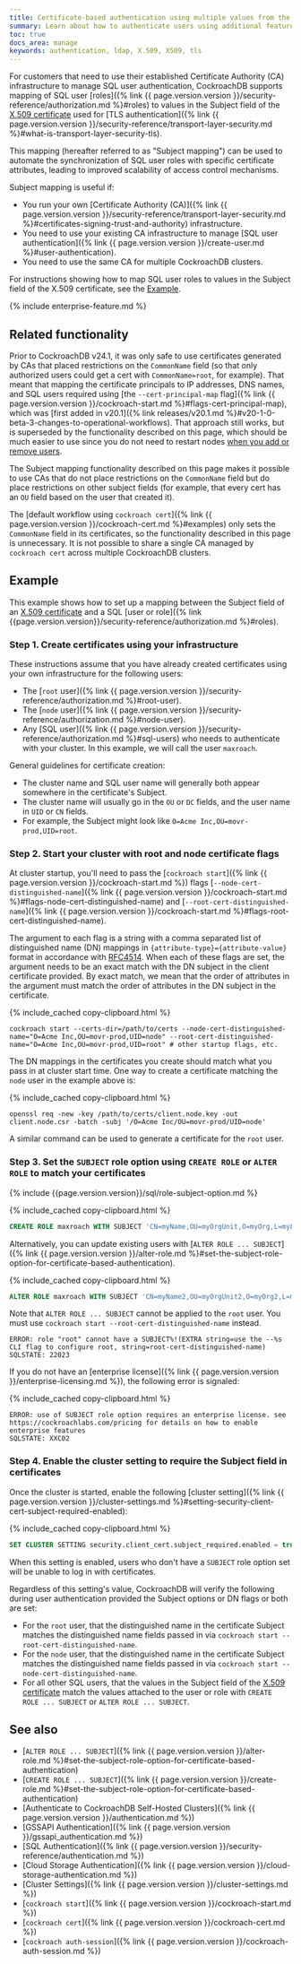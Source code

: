 ```yaml
---
title: Certificate-based authentication using multiple values from the X.509 Subject field
summary: Learn about how to authenticate users using additional features already present in your X.509 security certificates
toc: true
docs_area: manage
keywords: authentication, ldap, X.509, X509, tls
---
```


For customers that need to use their established Certificate Authority (CA) infrastructure to manage SQL user authentication, CockroachDB supports mapping of SQL user [roles]({% link {{ page.version.version }}/security-reference/authorization.md %}#roles) to values in the Subject field of the [X.509 certificate](https://en.wikipedia.org/wiki/X.509) used for [TLS authentication]({% link {{ page.version.version }}/security-reference/transport-layer-security.md %}#what-is-transport-layer-security-tls).

This mapping (hereafter referred to as "Subject mapping") can be used to automate the synchronization of SQL user roles with specific certificate attributes, leading to improved scalability of access control mechanisms.

Subject mapping is useful if:

- You run your own [Certificate Authority (CA)]({% link {{ page.version.version }}/security-reference/transport-layer-security.md %}#certificates-signing-trust-and-authority) infrastructure.
- You need to use your existing CA infrastructure to manage [SQL user authentication]({% link {{ page.version.version }}/create-user.md %}#user-authentication).
- You need to use the same CA for multiple CockroachDB clusters.

For instructions showing how to map SQL user roles to values in the Subject field of the X.509 certificate, see the [Example](#example).

{% include enterprise-feature.md %}

## Related functionality

Prior to CockroachDB v24.1, it was only safe to use certificates generated by CAs that placed restrictions on the `CommonName` field (so that only authorized users could get a cert with `CommonName=root`, for example). That meant that mapping the certificate principals to IP addresses, DNS names, and SQL users required using [the `--cert-principal-map` flag]({% link {{ page.version.version }}/cockroach-start.md %}#flags-cert-principal-map), which was [first added in v20.1]({% link releases/v20.1.md %}#v20-1-0-beta-3-changes-to-operational-workflows). That approach still works, but is superseded by the functionality described on this page, which should be much easier to use since you do not need to restart nodes [when you add or remove users](#step-3-set-the-subject-role-option-using-create-role-or-alter-role-to-match-your-certificates).

The Subject mapping functionality described on this page makes it possible to use CAs that do not place restrictions on the `CommonName` field but do place restrictions on other subject fields (for example, that every cert has an `OU` field based on the user that created it).

The [default workflow using `cockroach cert`]({% link {{ page.version.version }}/cockroach-cert.md %}#examples) only sets the `CommonName` field in its certificates, so the functionality described in this page is unnecessary. It is not possible to share a single CA managed by `cockroach cert` across multiple CockroachDB clusters.

## Example

This example shows how to set up a mapping between the Subject field of an [X.509 certificate](https://en.wikipedia.org/wiki/X.509) and a SQL [user or role]({% link {{page.version.version}}/security-reference/authorization.md %}#roles).

### Step 1. Create certificates using your infrastructure

These instructions assume that you have already created certificates using your own infrastructure for the following users:

- The [`root` user]({% link {{ page.version.version }}/security-reference/authorization.md %}#root-user).
- The [`node` user]({% link {{ page.version.version }}/security-reference/authorization.md %}#node-user).
- Any [SQL user]({% link {{ page.version.version }}/security-reference/authorization.md %}#sql-users) who needs to authenticate with your cluster. In this example, we will call the user `maxroach`.

General guidelines for certificate creation:

- The cluster name and SQL user name will generally both appear somewhere in the certificate's Subject.
- The cluster name will usually go in the `OU` or `DC` fields, and the user name in `UID` or `CN` fields.
- For example, the Subject might look like `O=Acme Inc,OU=movr-prod,UID=root`.

### Step 2. Start your cluster with root and node certificate flags

At cluster startup, you'll need to pass the [`cockroach start`]({% link {{ page.version.version }}/cockroach-start.md %}) flags [`--node-cert-distinguished-name`]({% link {{ page.version.version }}/cockroach-start.md %}#flags-node-cert-distinguished-name) and [`--root-cert-distinguished-name`]({% link {{ page.version.version }}/cockroach-start.md %}#flags-root-cert-distinguished-name).

The argument to each flag is a string with a comma separated list of distinguished name (DN) mappings in `{attribute-type}={attribute-value}` format in accordance with [RFC4514](https://www.rfc-editor.org/rfc/rfc4514). When each of these flags are set, the argument needs to be an exact match with the DN subject in the client certificate provided. By exact match, we mean that the order of attributes in the argument must match the order of attributes in the DN subject in the certificate.

{% include_cached copy-clipboard.html %}
~~~ shell
cockroach start --certs-dir=/path/to/certs --node-cert-distinguished-name="O=Acme Inc,OU=movr-prod,UID=node" --root-cert-distinguished-name="O=Acme Inc,OU=movr-prod,UID=root" # other startup flags, etc.
~~~

The DN mappings in the certificates you create should match what you pass in at cluster start time. One way to create a certificate matching the `node` user in the example above is:

{% include_cached copy-clipboard.html %}
~~~ shell
openssl req -new -key /path/to/certs/client.node.key -out client.node.csr -batch -subj '/O=Acme Inc/OU=movr-prod/UID=node'
~~~

A similar command can be used to generate a certificate for the `root` user.

### Step 3. Set the `SUBJECT` role option using `CREATE ROLE` or `ALTER ROLE` to match your certificates

{% include {{page.version.version}}/sql/role-subject-option.md %}

{% include_cached copy-clipboard.html %}
~~~ sql
CREATE ROLE maxroach WITH SUBJECT 'CN=myName,OU=myOrgUnit,O=myOrg,L=myLocality,ST=myState,C=myCountry' LOGIN;
~~~

Alternatively, you can update existing users with [`ALTER ROLE ... SUBJECT`]({% link {{ page.version.version }}/alter-role.md %}#set-the-subject-role-option-for-certificate-based-authentication).

{% include_cached copy-clipboard.html %}
~~~ sql
ALTER ROLE maxroach WITH SUBJECT 'CN=myName2,OU=myOrgUnit2,O=myOrg2,L=myLocality2,ST=myState2,C=myCountry2' LOGIN;
~~~

Note that `ALTER ROLE ... SUBJECT` cannot be applied to the `root` user. You must use `cockroach start --root-cert-distinguished-name` instead.

~~~
ERROR: role "root" cannot have a SUBJECT%!(EXTRA string=use the --%s CLI flag to configure root, string=root-cert-distinguished-name)
SQLSTATE: 22023
~~~

If you do not have an [enterprise license]({% link {{ page.version.version }}/enterprise-licensing.md %}), the following error is signaled:

{% include_cached copy-clipboard.html %}
~~~
ERROR: use of SUBJECT role option requires an enterprise license. see https://cockroachlabs.com/pricing for details on how to enable enterprise features
SQLSTATE: XXC02
~~~

### Step 4. Enable the cluster setting to require the Subject field in certificates

Once the cluster is started, enable the following [cluster setting]({% link {{ page.version.version }}/cluster-settings.md %}#setting-security-client-cert-subject-required-enabled):

{% include_cached copy-clipboard.html %}
~~~ sql
SET CLUSTER SETTING security.client_cert.subject_required.enabled = true;
~~~

When this setting is enabled, users who don't have a `SUBJECT` role option set will be unable to log in with certificates.

Regardless of this setting's value, CockroachDB will verify the following during user authentication provided the Subject options or DN flags or both are set:

- For the `root` user, that the distinguished name in the certificate Subject matches the distinguished name fields passed in via `cockroach start --root-cert-distinguished-name`.
- For the `node` user, that the distinguished name in the certificate Subject matches the distinguished name fields passed in via `cockroach start --node-cert-distinguished-name`.
- For all other SQL users, that the values in the Subject field of the [X.509 certificate](https://en.wikipedia.org/wiki/X.509) match the values attached to the user or role with `CREATE ROLE ... SUBJECT` or `ALTER ROLE ... SUBJECT`.

## See also

- [`ALTER ROLE ... SUBJECT`]({% link {{ page.version.version }}/alter-role.md %}#set-the-subject-role-option-for-certificate-based-authentication)
- [`CREATE ROLE ... SUBJECT`]({% link {{ page.version.version }}/create-role.md %}#set-the-subject-role-option-for-certificate-based-authentication)
- [Authenticate to CockroachDB Self-Hosted Clusters]({% link {{ page.version.version }}/authentication.md %})
- [GSSAPI Authentication]({% link {{ page.version.version }}/gssapi_authentication.md %})
- [SQL Authentication]({% link {{ page.version.version }}/security-reference/authentication.md %})
- [Cloud Storage Authentication]({% link {{ page.version.version }}/cloud-storage-authentication.md %})
- [Cluster Settings]({% link {{ page.version.version }}/cluster-settings.md %})
- [`cockroach start`]({% link {{ page.version.version }}/cockroach-start.md %})
- [`cockroach cert`]({% link {{ page.version.version }}/cockroach-cert.md %})
- [`cockroach auth-session`]({% link {{ page.version.version }}/cockroach-auth-session.md %})
